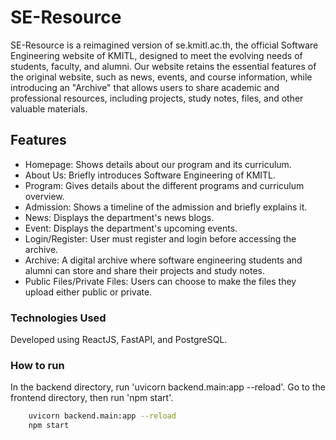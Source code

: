 # SE-Resource

SE-Resource is a reimagined version of se.kmitl.ac.th, the official Software Engineering website of KMITL, designed to meet the evolving needs of students, faculty, and alumni. Our website retains the essential features of the original website, such as news, events, and course information, while introducing an "Archive" that allows users to share academic and professional resources, including projects, study notes, files, and other valuable materials.

## Features

- Homepage: Shows details about our program and its curriculum.
- About Us: Briefly introduces Software Engineering of KMITL.
- Program: Gives details about the different programs and curriculum overview.
- Admission: Shows a timeline of the admission and briefly explains it.
- News: Displays the department's news blogs.
- Event: Displays the department's upcoming events.
- Login/Register: User must register and login before accessing the archive.
- Archive: A digital archive where software engineering students and alumni can store and share their projects and study notes.
- Public Files/Private Files: Users can choose to make the files they upload either public or private.

### Technologies Used

Developed using ReactJS, FastAPI, and PostgreSQL.

### How to run

In the backend directory, run 'uvicorn backend.main:app --reload'.
Go to the frontend directory, then run 'npm start'.

```bash
    uvicorn backend.main:app --reload
    npm start
   ```